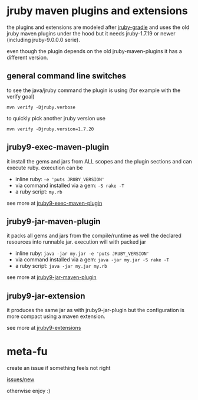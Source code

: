 # jruby maven plugins and extensions

the plugins and extensions are modeled after [jruby-gradle](http://jruby-gradle.github.io/) and uses the old jruby maven plugins under the hood but it needs jruby-1.7.19 or newer (including jruby-9.0.0.0 serie).

even though the plugin depends on the old jruby-maven-plugins it has a different version.

## general command line switches

to see the java/jruby command the plugin is using (for example with the verify goal)

```mvn verify -Djruby.verbose```

to quickly pick another jruby version use

```mvn verify -Djruby.version=1.7.20```

## jruby9-exec-maven-plugin

it install the gems and jars from ALL scopes and the plugin sections and can execute ruby. execution can be

* inline ruby: ```-e 'puts JRUBY_VERSION'```
* via command installed via a gem: ```-S rake -T```
* a ruby script: ```my.rb```

see more at [jruby9-exec-maven-plugin](jruby9-exec-maven-plugin)

## jruby9-jar-maven-plugin

it packs all gems and jars from the compile/runtime as well the declared resources into runnable jar. execution will with packed jar

* inline ruby: ```java -jar my.jar -e 'puts JRUBY_VERSION'```
* via command installed via a gem: ```java -jar my.jar -S rake -T```
* a ruby script: ```java -jar my.jar my.rb```

see more at [jruby9-jar-maven-plugin](jruby9-jar-maven-plugin)

## jruby9-jar-extension

it produces the same jar as with jruby9-jar-plugin but the configuration is more compact using a maven extension.

see more at [jruby9-extensions](jruby9-extensions)

# meta-fu

create an issue if something feels not right

[issues/new](issues/new)

otherwise enjoy :)
